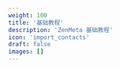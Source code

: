 ```yaml
---
weight: 100
title: '基础教程'
description: 'ZenMeta 基础教程'
icon: 'import_contacts'
draft: false
images: []
---
```

<!-- 100 ~ 200 -->